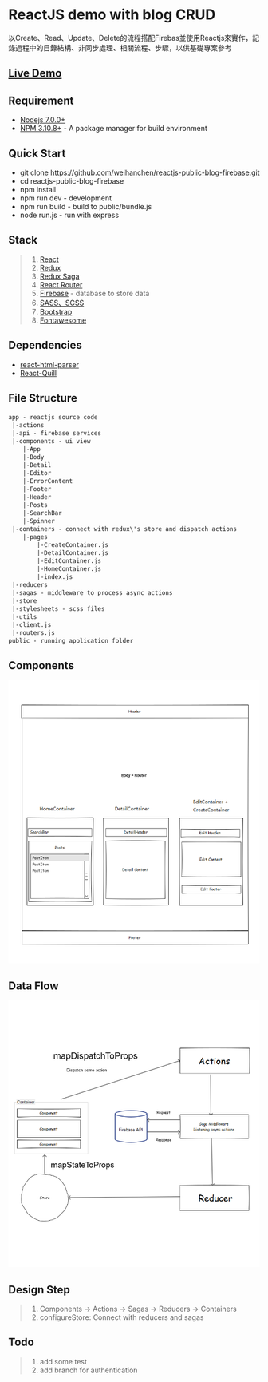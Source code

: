 # ReactJS demo with blog CRUD #

以Create、Read、Update、Delete的流程搭配Firebas並使用Reactjs來實作，記錄過程中的目錄結構、非同步處理、相關流程、步驟，以供基礎專案參考

## <a href="https://weihanchen.github.io/reactjs-public-blog-firebase/public" target="_blank">Live Demo</a> ##


## Requirement ##
* [Nodejs 7.0.0+](https://nodejs.org/en/)
* [NPM 3.10.8+](https://www.npmjs.com/) - A package manager for build environment

## Quick Start ##
* git clone https://github.com/weihanchen/reactjs-public-blog-firebase.git
* cd reactjs-public-blog-firebase
* npm install
* npm run dev - development
* npm run build - build to public/bundle.js
* node run.js - run with express

## Stack ##
>1. [React](https://facebook.github.io/react/)
>2. [Redux](https://github.com/reactjs/redux)
>3. [Redux Saga](https://github.com/yelouafi/redux-saga)
>4. [React Router](https://github.com/ReactTraining/react-router)
>5. [Firebase](https://firebase.google.com/) - database to store data
>6. [SASS、SCSS](http://sass-lang.com/)
>7. [Bootstrap](http://getbootstrap.com/)
>8. [Fontawesome](http://fontawesome.io/)

## Dependencies ##
* [react-html-parser](https://github.com/wrakky/react-html-parser)
* [React-Quill ](https://github.com/zenoamaro/react-quill)

## File Structure ##
	app - reactjs source code
	 |-actions
	 |-api - firebase services
	 |-components - ui view
	 	|-App
	 	|-Body
	 	|-Detail
	 	|-Editor
	 	|-ErrorContent
	 	|-Footer
	 	|-Header
	 	|-Posts
	 	|-SearchBar
	 	|-Spinner
	 |-containers - connect with redux\'s store and dispatch actions
	 	|-pages
	 		|-CreateContainer.js
	 		|-DetailContainer.js
	 		|-EditContainer.js
	 		|-HomeContainer.js
	 		|-index.js
	 |-reducers
	 |-sagas - middleware to process async actions
	 |-store
	 |-stylesheets - scss files
	 |-utils
	 |-client.js
	 |-routers.js
	public - running application folder

## Components ##

![App](./images/Components.png)

## Data Flow ##

![Dataflow](./images/Dataflow.png)

## Design Step ##
>1. Components -> Actions -> Sagas -> Reducers -> Containers
>2. configureStore: Connect with reducers and sagas

## Todo ##
>1. add some test
>2. add branch for authentication
